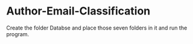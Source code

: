 # Author-Email-Classification

Create the folder Databse and place those seven folders in it and run the program.
